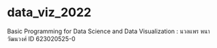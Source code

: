 # data_viz_2022
Basic Programming for Data Science and Data Visualization : นวลแพร พนาวัฒนวงศ์ ID 623020525-0
